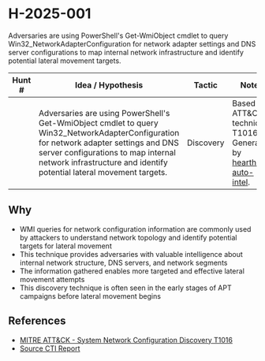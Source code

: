 # H-2025-001

Adversaries are using PowerShell's Get-WmiObject cmdlet to query Win32_NetworkAdapterConfiguration for network adapter settings and DNS server configurations to map internal network infrastructure and identify potential lateral movement targets.

| Hunt # | Idea / Hypothesis | Tactic | Notes | Tags | Submitter |
|--------|------------------|---------|-------|------|-----------|
| | Adversaries are using PowerShell's Get-WmiObject cmdlet to query Win32_NetworkAdapterConfiguration for network adapter settings and DNS server configurations to map internal network infrastructure and identify potential lateral movement targets. | Discovery | Based on ATT&CK technique T1016. Generated by [hearth-auto-intel](https://github.com/THORCollective/HEARTH). | #discovery #system-network-configuration-discovery #wmi | [Sydney](https://www.linkedin.com/in/sydneymarrone/) |

## Why
- WMI queries for network configuration information are commonly used by attackers to understand network topology and identify potential targets for lateral movement
- This technique provides adversaries with valuable intelligence about internal network structure, DNS servers, and network segments
- The information gathered enables more targeted and effective lateral movement attempts
- This discovery technique is often seen in the early stages of APT campaigns before lateral movement begins

## References
- [MITRE ATT&CK - System Network Configuration Discovery T1016](https://attack.mitre.org/techniques/T1016/)
- [Source CTI Report](https://thedfirreport.com/2025/09/29/from-a-single-click-how-lunar-spider-enabled-a-near-two-month-intrusion/)